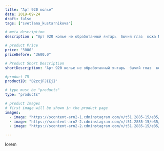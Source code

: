 ```yaml
---
title: "Арт 920 колье"
date: 2019-09-24
draft: false
tags: ["svetlana_kustarnikova"]

# meta description
description : "Арт 920 колье не обработанный янтарь  бычий глаз  кожа ПРОДАНО"

# product Price
price: "3000"
priceBefore: "3600.0"

# Product Short Description
shortDescription: "Арт 920 колье не обработанный янтарь  бычий глаз  кожа ПРОДАНО"

#product ID
productID: "B2zcjFJIEjI"

# type must be "products"
type: "products"

# product Images
# first image will be shown in the product page
images:
  - image: "https://scontent-arn2-1.cdninstagram.com/v/t51.2885-15/e35/69782525_2311981245758617_6646946677662057507_n.jpg?se=7&tp=1&_nc_ht=scontent-arn2-1.cdninstagram.com&_nc_cat=101&_nc_ohc=UZ4Ns3c78b0AX-cHD6-&oh=c8cfa7d2590079cf09606a50fcea8550&oe=606ABC56&ig_cache_key=MjE0MDE3OTc5NjczMTE1MTkwNQ%3D%3D.2"
  - image: "https://scontent-arn2-2.cdninstagram.com/v/t51.2885-15/e35/70464098_482289478992456_2048166228216301475_n.jpg?se=7&tp=1&_nc_ht=scontent-arn2-2.cdninstagram.com&_nc_cat=100&_nc_ohc=qvpKADXNIkQAX86Arbz&oh=a51ed3aac88e4cb19304a5883fdcede7&oe=606D02C1&ig_cache_key=MjE0MDE3OTc5NjcxNDM2MzgzMg%3D%3D.2"
  - image: "https://scontent-arn2-2.cdninstagram.com/v/t51.2885-15/e35/67033032_159367315213176_6458479757684397852_n.jpg?se=7&tp=1&_nc_ht=scontent-arn2-2.cdninstagram.com&_nc_cat=100&_nc_ohc=iS83KXfvRPkAX_KyEbz&oh=0153275e5356dd1887dc672f7141b15e&oe=606D1EC0&ig_cache_key=MjE0MDE3OTc5NjczOTYyMjE5Nw%3D%3D.2"

---
```

lorem
